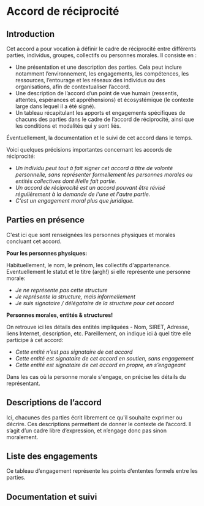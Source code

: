 # Accord de réciprocité

## Introduction

Cet accord a pour vocation à définir le cadre de réciprocité entre différents parties, individus, groupes, collectifs ou personnes morales. 
Il consiste en :

* Une présentation et une description des parties. Cela peut inclure notamment l’environnement, les engagements, les compétences, les ressources, l’entourage et les réseaux des individus ou des organisations, afin de contextualiser l’accord. 
* Une description de l’accord d’un point de vue humain (ressentis, attentes, espérances et appréhensions) et écosystémique (le contexte large dans lequel il a été signé).
* Un tableau récapitulant les apports et engagements spécifiques de chacuns des parties dans le cadre de l’accord de réciprocité, ainsi que les conditions et modalités qui y sont liés.

Éventuellement, la documentation et le suivi de cet accord dans le temps.

Voici quelques précisions importantes concernant les accords de réciprocité:
* *Un individu peut tout à fait signer cet accord à titre de volonté personnelle, sans représenter formellement les personnes morales ou entités collectives dont il/elle fait partie.*
* *Un accord de réciprocité est un accord pouvant être révisé régulièrement à la demande de l'une et l'autre partie.*
* *C’est un engagement moral plus que juridique.*

## Parties en présence

C'est ici que sont renseignées les personnes physiques et morales concluant cet accord.

**Pour les personnes physiques:**

Habituellement, le nom, le prénom, les collectifs d'appartenance. 
Eventuellement le statut et le titre (argh!) si elle représente une personne morale:

* *Je ne représente pas cette structure*
* *Je représente la structure, mais informellement*
* *Je suis signataire / délégataire de la structure pour cet accord*

**Personnes morales, entités & structures!**

On retrouve ici les détails des entités impliquées - Nom, SIRET, Adresse, liens Internet, description, etc.
Pareillement, on indique ici à quel titre elle participe à cet accord:
* *Cette entité n’est pas signataire de cet accord*
* *Cette entité est signataire de cet accord en soutien, sans engagement*
* *Cette entité est signataire de cet accord en propre, en s’engageant*

Dans les cas où la personne morale s'engage, on précise les détails du représentant.

## Descriptions de l’accord
Ici, chacunes des parties écrit librement ce qu'il souhaite exprimer ou décrire. Ces descriptions permettent de donner le contexte de l’accord. Il s’agit d’un cadre libre d’expression, et n’engage donc pas sinon moralement.



## Liste des engagements
Ce tableau d’engagement représente les points d’ententes formels entre les parties.


## Documentation et suivi


